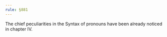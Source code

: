 ```yaml
---
rule: §881
---
```


The chief peculiarities in the Syntax of pronouns have been already noticed in chapter IV.